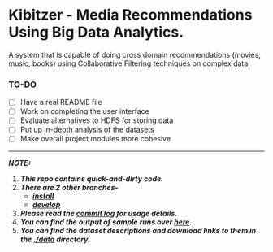 # Kibitzer - Media Recommendations Using Big Data Analytics.

A system that is capable of doing cross domain recommendations (movies, music, books) using Collaborative Filtering techniques on complex data. 

### TO-DO
- [ ] Have a real README file
- [ ] Work on completing the user interface
- [ ] Evaluate alternatives to HDFS for storing data
- [ ] Put up in-depth analysis of the datasets
- [ ] Make overall project modules more cohesive

___

**_NOTE:_**   
1. **_This repo contains quick-and-dirty code._**
2. **_There are 2 other branches-_**  
    - **_[install](https://github.com/user501254/Kibitzer/tree/install)_**
    - **_[develop](https://github.com/user501254/Kibitzer/tree/develop)_**     
3. **_Please read the [commit log](https://github.com/user501254/Kibitzer/commits/master) for usage details._**
4. **_You can find the output of sample runs over [here](https://github.com/user501254/Kibitzer/commit/5c5ca85b8c65a6112109f020ae1e015cce3ea07f)._**
5. **_You can find the dataset descriptions and download links to them in the [./data](https://github.com/user501254/Kibitzer/tree/master/data) directory._**